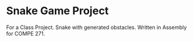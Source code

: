 # Snake Game Project
For a Class Project. Snake with generated obstacles. 
Written in Assembly for COMPE 271.
